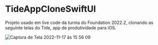 # TideAppCloneSwiftUI

Projeto usado em live code da turma do Foundation 2022.2, clonando as seguinte telas do Tide, app de produtividade para iOS.

![Captura de Tela 2022-11-17 às 15 56 09](https://user-images.githubusercontent.com/17304151/202534008-03664cdb-7b67-4419-907b-8df031241708.png)
